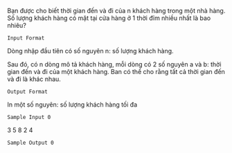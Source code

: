 Bạn được cho biết thời gian đến và đi của n khách hàng trong một nhà hàng. Số lượng khách hàng có mặt tại cửa hàng ở 1 thời đỉm nhiều nhất là bao nhiêu?

`Input Format`

Dòng nhập đầu tiên có số nguyên n: số lượng khách hàng.

Sau đó, có n dòng mô tả khách hàng, mỗi dòng có 2 số nguyên a và b: thời gian đến và đi của một khách hàng. Ban có thể cho rằng tất cả thời gian đến và đi là khác nhau.

`Output Format`

In một số nguyên: số lượng khách hàng tối đa

`Sample Input 0`

3
5 8
2 4

`Sample Output 0`


